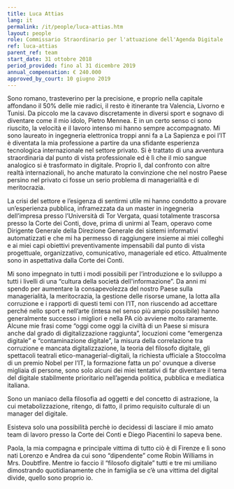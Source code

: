 ```yaml
---
title: Luca Attias
lang: it
permalink: /it/people/luca-attias.htm
layout: people
role: Commissario Straordinario per l'attuazione dell'Agenda Digitale
ref: luca-attias
parent_ref: team
start_date: 31 ottobre 2018
period_provided: fino al 31 dicembre 2019
annual_compensation: € 240.000
approved_by_court: 10 giugno 2019
---
```


Sono romano, trasteverino per la precisione, e proprio nella capitale affondano il 50% delle mie radici, il resto è itinerante tra Valencia, Livorno e Tunisi. Da piccolo me la cavavo discretamente in diversi sport e sognavo di diventare come il mio idolo, Pietro Mennea. E in un certo senso ci sono riuscito, la velocità e il lavoro intenso mi hanno sempre accompagnato. Mi sono laureato in ingegneria elettronica troppi anni fa a La Sapienza e poi l’IT è diventata la mia professione a partire da una sfidante esperienza tecnologica internazionale nel settore privato. Si è trattato di una avventura straordinaria dal punto di vista professionale ed è lì che il mio sangue analogico si è trasformato in digitale. Proprio lì, dal confronto con altre realtà internazionali, ho anche maturato la convinzione che nel nostro Paese persino nel privato ci fosse un serio problema di managerialità e di meritocrazia.

La crisi del settore e l’esigenza di sentirmi utile mi hanno condotto a provare un’esperienza pubblica, inframezzata da un master in ingegneria dell’impresa presso l’Università di Tor Vergata, quasi totalmente trascorsa presso la Corte dei Conti, dove, prima di unirmi al Team, operavo come Dirigente Generale della Direzione Generale dei sistemi informativi automatizzati e che mi ha permesso di raggiungere insieme ai miei colleghi e ai miei capi obiettivi preventivamente impensabili dal punto di vista progettuale, organizzativo, comunicativo, manageriale ed etico. Attualmente sono in aspettativa dalla Corte dei Conti.

Mi sono impegnato in tutti i modi possibili per l’introduzione e lo sviluppo a tutti i livelli di una “cultura della società dell'informazione”. Da anni mi spendo per aumentare la consapevolezza del nostro Paese sulla managerialità, la meritocrazia, la gestione delle risorse umane, la lotta alla corruzione e i rapporti di questi temi con l’IT, non riuscendo ad accettare perché nello sport e nell’arte (intesa nel senso più ampio possibile) hanno generalmente successo i migliori e nella PA ciò avviene molto raramente.
Alcune mie frasi come “oggi come oggi la civiltà di un Paese si misura anche dal grado di digitalizzazione raggiunta”, locuzioni come “emergenza digitale” e “contaminazione digitale”, la misura della correlazione tra corruzione e mancata digitalizzazione, la teoria del filosofo digitale, gli spettacoli teatrali etico-managerial-digitali, la richiesta ufficiale a Stoccolma di un premio Nobel per l’IT, la formazione fatta un po' ovunque a diverse migliaia di persone, sono solo alcuni dei miei tentativi di far diventare il tema del digitale stabilmente prioritario nell’agenda politica, pubblica e mediatica italiana.

Sono un maniaco della filosofia ad oggetti e del concetto di astrazione, la cui metabolizzazione, ritengo, di fatto, il primo requisito culturale di un manager del digitale.

Esisteva solo una possibilità perchè io decidessi di lasciare il mio amato team di lavoro presso la Corte dei Conti e Diego Piacentini lo sapeva bene.

Paola, la mia compagna e principale vittima di tutto ciò è di Firenze e lì sono nati Lorenzo e Andrea da cui sono “dipendente” come Robin Williams in Mrs. Doubtfire.  Mentre io faccio il “filosofo digitale” tutti e tre mi umiliano dimostrando quotidianamente che in famiglia se c’è una vittima del digital divide, quello sono proprio io.

